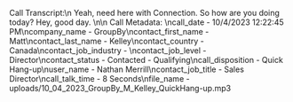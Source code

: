 Call Transcript:\n Yeah, need here with Connection. So how are you doing today? Hey, good day. \n\n Call Metadata: \ncall_date - 10/4/2023 12:22:45 PM\ncompany_name - GroupBy\ncontact_first_name - Matt\ncontact_last_name - Kelley\ncontact_country - Canada\ncontact_job_industry - \ncontact_job_level - Director\ncontact_status - Contacted - Qualifying\ncall_disposition - Quick Hang-up\nuser_name - Nathan Merrill\ncontact_job_title - Sales Director\ncall_talk_time - 8 Seconds\nfile_name - uploads/10_04_2023_GroupBy_M_Kelley_QuickHang-up.mp3
